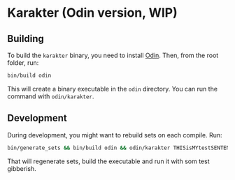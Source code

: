 # Karakter (Odin version, WIP)

## Building

To build the `karakter` binary, you need to install [Odin](https://odin-lang.org/). Then, from the root folder, run:

```bash
bin/build odin
```

This will create a binary executable in the `odin` directory. You can run the command with `odin/karakter`.

## Development

During development, you might want to rebuild sets on each compile. Run:

```bash
bin/generate_sets && bin/build odin && odin/karakter THISisMYtestSENTENCEAAAABBBcdefg
```

That will regenerate sets, build the executable and run it with som test gibberish.

